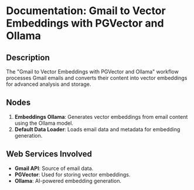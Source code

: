 # Documentation: Gmail to Vector Embeddings with PGVector and Ollama

## Description
The "Gmail to Vector Embeddings with PGVector and Ollama" workflow processes Gmail emails and converts their content into vector embeddings for advanced analysis and storage.

## Nodes
1. **Embeddings Ollama**: Generates vector embeddings from email content using the Ollama model.
2. **Default Data Loader**: Loads email data and metadata for embedding generation.

## Web Services Involved
- **Gmail API**: Source of email data.
- **PGVector**: Used for storing vector embeddings.
- **Ollama**: AI-powered embedding generation.
